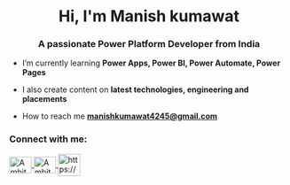 <h1 align="center">Hi, I'm Manish kumawat</h1>
<h3 align="center">A passionate Power Platform Developer from India</h3>

- I’m currently learning **Power Apps, Power BI, Power Automate, Power Pages**

- I also create content on **latest technologies, engineering and placements**

- How to reach me **manishkumawat4245@gmail.com**

<h3 align="left">Connect with me:</h3>
<p align="left">
  
<a href="https://youtube.com/@ambiteducations63?si=udmDjS1L-11Ce4My" target="blank">
  <img align="center" src="https://raw.githubusercontent.com/rahuldkjain/github-profile-readme-generator/master/src/images/icons/Social/youtube.svg" alt="Ambit Educations YouTube" height="30" width="40" />
</a>
<a href="https://www.instagram.com/ambiteducations/" target="blank">
  <img align="center" src="https://raw.githubusercontent.com/rahuldkjain/github-profile-readme-generator/master/src/images/icons/Social/instagram.svg" alt="Ambit Educations Instagram" height="30" width="40" />
</a>
<a href="https://www.linkedin.com/in/manish-kumawat13/" target="blank"><img align="center" src="https://raw.githubusercontent.com/rahuldkjain/github-profile-readme-generator/master/src/images/icons/Social/linked-in-alt.svg" alt="https://www.linkedin.com/in/manish-kumawat13/" height="40" width="40" /></a>
</p>
